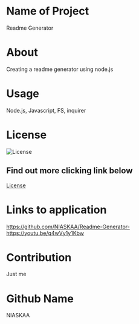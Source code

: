   
# Name of Project
Readme Generator

# About
Creating a readme generator using node.js 

# Usage
Node.js, Javascript, FS, inquirer

# License
![License](https://img.shields.io/badge/license-MIT-blue.svg "License Badge")
## Find out more clicking link below 
[License](https://opensource.org/licenses/MIT)

# Links to application
https://github.com/NIASKAA/Readme-Generator- \
https://youtu.be/q4wVy1y1Kbw

# Contribution 
Just me

# Github Name
NIASKAA
    
